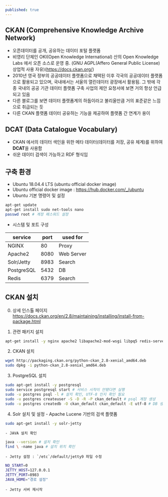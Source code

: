 ```yaml
---
published: true
---
```

## CKAN (Comprehensive Knowledge Archive Network)
  - 오픈데이터를 공개, 공유하는 데이터 포털 플랫폼
  - 비영리 단체인 OKI(Open Knowledge International) 산의 Open Knowledge Labs 에서 오픈 소스로 운영 중. (GNU AGPL(Affero General Public License) 상업적 사용 자유)(https://docs.ckan.org/)
  - 2010년 영국 정부의 공공데이터 플랫폼으로 채택된 이후 각국의 공공데이터 플랫폼으로 활용되고 있으며, 국내에서는 서울의 열린데이터 광장에서 활용됨. 그 밖에 각종 국내의 공공 기관 데이터 플랫폼 구축 사업의 제안 요청서에 보면 거의 항상 언급되고 있음
  - 다른 블로그를 보면 데이터 플랫폼계의 하둡이라고 불리울만큼 거의 표준같은 느낌으로 취급되는 듯
  - 다른 CKAN 플랫폼 데이터 공유하는 기능을 제공하여 플랫폼 간 연계가 용이


## DCAT (Data Catalogue Vocabulary)
  - CKAN 에서의 데이터 색인을 위한 메타 데이터(데이터를 저장, 공유 체계)를 위하여 **DCAT**을 사용함
  - 쉬운 데이터 검색이 가능하고 RDF 형식임


## 구축 환경
  - Ubuntu 18.04.4 LTS (ubuntu official docker image)
  - Ubuntu official docker image : https://hub.docker.com/_/ubuntu
  - Ubuntu 기본 명령어 및 설정
  ```bash
  apt-get update
  apt-get install sudo net-tools nano
  passwd root # 계정 패스워드 설정
  ```

  - 시스템 및 포트 구성
   
  |service|port|used for|
  |----|--|---|
  |NGINX|80|Proxy|
  |Apache2|8080|Web Server|
  |Solr/Jetty|8983|Search|
  |PostgreSQL|5432|DB|
  |Redis|6379|Search|


## CKAN 설치
  0. 상세 인스톨 페이지
  https://docs.ckan.org/en/2.8/maintaining/installing/install-from-package.html

  1. 관련 패키지 설치
  ```bash
  apt-get install -y nginx apache2 libapache2-mod-wsgi libpq5 redis-server git-core
  ```
  
  2. CKAN 설치 
  ```bash
  wget http://packaging.ckan.org/python-ckan_2.8-xenial_amd64.deb
  sudo dpkg -i python-ckan_2.8-xenial_amd64.deb
  ```
  
  3. PostgreSQL 설치
  ```bash
  sudo apt-get install -y postgresql
  sudo service postgresql start # 서비스 시작이 안됐다면 실행
  sudo -u postgres psql -l # 설치 확인, UTF-8 인지 확인 필요
  sudo -u postgres createuser -S -D -R -P ckan_default # psql 계정 생성
  sudo -u postgres createdb -O ckan_default ckan_default -E utf-8 # DB 생성
  ```
  
  4. Solr 설치 및 설정
    - Apache Lucene 기반의 검색 플랫폼
    
  ```bash
  sudo apt-get install -y solr-jetty
  ```
  
    - JAVA 설치 확인
  ```bash
  java --version # 설치 확인
  find \ -name java # 설치 위치 확인
  ```
  
  
    - Jetty 설정 : `/etc`/default/jetty9 파일 수정
  ```bash
  NO_START=0
  JETTY_HOST=127.0.0.1
  JETTY_PORT=8983
  JAVA_HOME="경로 설정"
  ```
    - Jetty 서버 재시작
    
